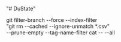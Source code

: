 "# DuState"

git filter-branch --force --index-filter \
"git rm --cached --ignore-unmatch \*.csv" \
--prune-empty --tag-name-filter cat -- --all
